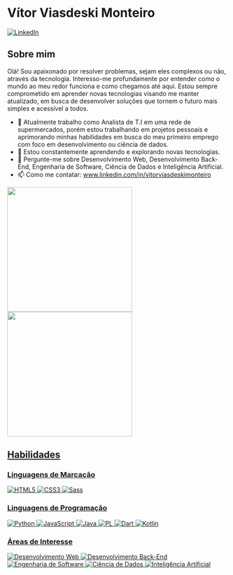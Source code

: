 # Vítor Viasdeski Monteiro
[![LinkedIn](https://img.shields.io/badge/LinkedIn-0077B5?style=for-the-badge&logo=linkedin&logoColor=white)](https://www.linkedin.com/in/vitorviasdeskimonteiro/)

## Sobre mim

Olá! Sou apaixonado por resolver problemas, sejam eles complexos ou não, através da tecnologia. Interesso-me profundamente por entender como o mundo ao meu redor funciona e como chegamos até aqui. Estou sempre comprometido em aprender novas tecnologias visando me manter atualizado, em busca de desenvolver soluções que tornem o futuro mais simples e acessível a todos.

- 🔭 Atualmente trabalho como Analista de T.I em uma rede de supermercados, porém estou trabalhando em projetos pessoais e aprimorando minhas habilidades em busca do meu primeiro emprego com foco em desenvolvimento ou ciência de dados.
- 🌱 Estou constantemente aprendendo e explorando novas tecnologias.
- 💬 Pergunte-me sobre Desenvolvimento Web, Desenvolvimento Back-End, Engenharia de Software, Ciência de Dados e Inteligência Artificial.
- 📫 Como me contatar: www.linkedin.com/in/vitorviasdeskimonteiro

<div>
  <a href="https://github.com/Viasdeski">
  <img height="285em" src="https://github-readme-stats.vercel.app/api/top-langs/?username=Viasdeski&layout=compact&langs_count=7&theme=dracula"/>
  <img height="285em" src="https://github-readme-stats.vercel.app/api?username=Viasdeski&theme=transparent&bg_color=000&border_color=30A3DC&show_icons=true&icon_color=30A3DC&title_color=E94D5F&text_color=FFF"/>
</div>
  

## Habilidades

### Linguagens de Marcação
![HTML5](https://img.shields.io/badge/HTML5-E34F26?style=for-the-badge&logo=html5&logoColor=white)
![CSS3](https://img.shields.io/badge/CSS3-1572B6?style=for-the-badge&logo=css3&logoColor=white)
![Sass](https://img.shields.io/badge/Sass-000?style=for-the-badge&logo=sass)

### Linguagens de Programação
![Python](https://img.shields.io/badge/python-3670A0?style=for-the-badge&logo=python&logoColor=ffdd54)
![JavaScript](https://img.shields.io/badge/JavaScript-F7DF1E?style=for-the-badge&logo=javascript&logoColor=black)
![Java](https://img.shields.io/badge/java-%23ED8B00.svg?style=for-the-badge&logo=openjdk&logoColor=white)
![PL](https://img.shields.io/badge/PL%2FSQL-FFFFFF?style=for-the-badge&logo=oracle&logoColor=FF0000&labelColor=FFFFFF&color=FF0000)
![Dart](https://img.shields.io/badge/Dart-0175C2?style=for-the-badge&logo=dart&logoColor=white)
![Kotlin](https://img.shields.io/badge/Kotlin-0095D5?&style=for-the-badge&logo=kotlin&logoColor=white)

### Áreas de Interesse
![Desenvolvimento Web](https://img.shields.io/badge/Desenvolvimento%20Web--yellowgreen?style=flat)
![Desenvolvimento Back-End](https://img.shields.io/badge/Desenvolvimento%20BackEnd--brightgreen?style=flat)
![Engenharia de Software](https://img.shields.io/badge/Engenharia%20de%20Software--blueviolet?style=flat)
![Ciência de Dados](https://img.shields.io/badge/Ci%C3%AAncia%20de%20Dados--blue?style=flat)
![Inteligência Artificial](https://img.shields.io/badge/Intelig%C3%AAncia%20Artificial--red?style=flat)



